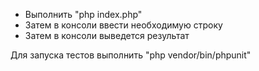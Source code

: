 - Выполнить "php index.php"
- Затем в консоли ввести необходимую строку
- Затем в консоли выведется результат

Для запуска тестов выполнить "php vendor/bin/phpunit"